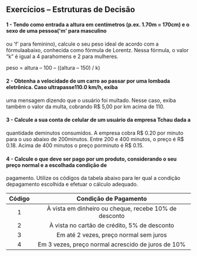 ##     Exercícios – Estruturas de Decisão

#### 1 - Tendo como entrada a altura em centímetros (p.ex. 1.70m = 170cm) e o sexo de uma pessoa('m' para masculino
 ou 'f' para feminino), calcule o seu peso ideal de acordo com a fórmulaabaixo, conhecida como fórmula de 
 Lorentz. Nessa fórmula, o valor “k” é igual a 4 parahomens e 2 para mulheres.  

 peso = altura – 100 –  ((altura – 150) / k)

#### 2 - Obtenha a velocidade de um carro ao passar por uma lombada eletrônica. Caso ultrapasse110.0 km/h, exiba 
 uma mensagem dizendo que o usuário foi multado. Nesse caso, exiba também o valor da multa, cobrando R$ 5,00 por 
 km acima de 110.  

#### 3 - Calcule   a   sua   conta   de   celular   de   um   usuário   da   empresa  Tchau   dada   a  
  quantidade   deminutos   consumidos.  A  empresa   cobra   R$   0.20   por   minuto   para   o   uso   abaixo 
   de   200minutos. Entre 200 e 400 minutos, o preço é R$ 0.18. Acima de 400 minutos o preço porminuto é R$ 0.15.

#### 4 - Calcule o que deve ser pago por um produto, considerando o seu preço normal e a escolhada condição de 
pagamento. Utilize os códigos da tabela abaixo para ler qual a condição depagamento escolhida e efetuar o 
cálculo adequado.  

| Código |                 Condição de Pagamento                 |
|:------:|:-----------------------------------------------------:|
|    1   | À vista em dinheiro ou cheque, recebe 10% de desconto |
|    2   | À vista no cartão de crédito, 5% de desconto          |
|    3   | Em até 2 vezes, preço normal sem juros                |
|    4   | Em 3 vezes, preço normal acrescido de juros de 10%    |
